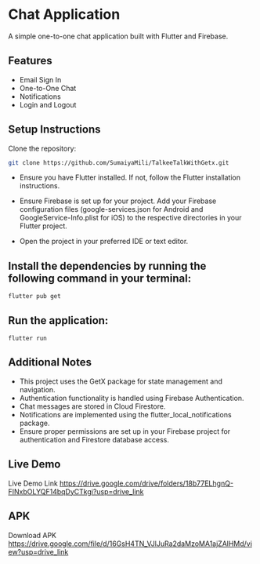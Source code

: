 # Chat Application
A simple one-to-one chat application built with Flutter and Firebase.

## Features
- Email Sign In
- One-to-One Chat
- Notifications
- Login and Logout

## Setup Instructions
Clone the repository:
```bash
git clone https://github.com/SumaiyaMili/TalkeeTalkWithGetx.git
```

- Ensure you have Flutter installed. If not, follow the Flutter installation instructions.

- Ensure Firebase is set up for your project. Add your Firebase configuration files (google-services.json for Android and GoogleService-Info.plist for iOS) to the respective directories in your Flutter project.

- Open the project in your preferred IDE or text editor.

## Install the dependencies by running the following command in your terminal:
```
flutter pub get
```
## Run the application:
```
flutter run
```
## Additional Notes
- This project uses the GetX package for state management and navigation.
- Authentication functionality is handled using Firebase Authentication.
- Chat messages are stored in Cloud Firestore.
- Notifications are implemented using the flutter_local_notifications package.
- Ensure proper permissions are set up in your Firebase project for authentication and Firestore database access.

## Live Demo
Live Demo Link https://drive.google.com/drive/folders/18b77ELhgnQ-FINxbOLYQF14bqDyCTkgi?usp=drive_link

## APK
Download APK https://drive.google.com/file/d/16GsH4TN_VJlJuRa2daMzoMA1ajZAlHMd/view?usp=drive_link